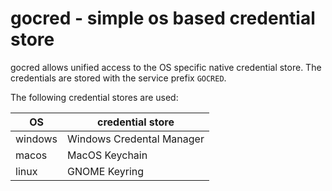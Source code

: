 # gocred - simple os based credential store
gocred allows unified access to the OS specific native credential store.
The credentials are stored with the service prefix `GOCRED`.

The following credential stores are used:

| OS | credential store          |
| --- |---------------------------|
| windows | Windows Credental Manager |
| macos | MacOS Keychain            |
| linux | GNOME Keyring             |